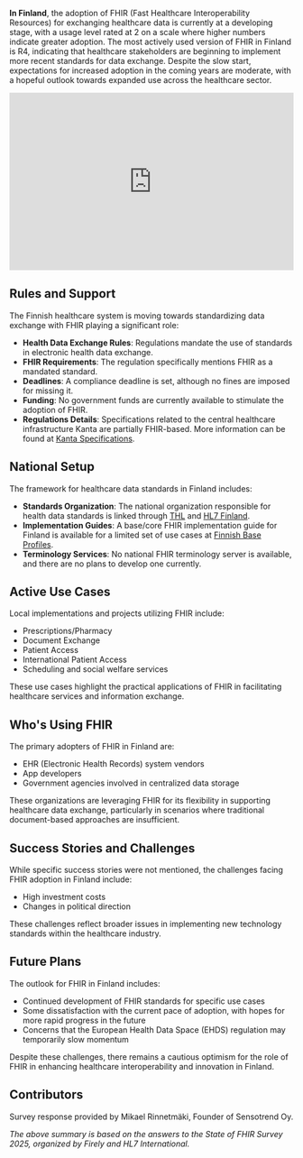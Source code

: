 **In Finland**, the adoption of FHIR (Fast Healthcare Interoperability Resources) for exchanging healthcare data is currently at a developing stage, with a usage level rated at 2 on a scale where higher numbers indicate greater adoption. The most actively used version of FHIR in Finland is R4, indicating that healthcare stakeholders are beginning to implement more recent standards for data exchange. Despite the slow start, expectations for increased adoption in the coming years are moderate, with a hopeful outlook towards expanded use across the healthcare sector.

<iframe width="100%" height="315" src="https://www.youtube.com/embed/videoseries?si=4WRowEffxwJ1INFu&amp;list=PLAPVWVA2xKFhoehC0wTWRRt7PD800wAJh" title="YouTube video player" frameborder="0" allow="accelerometer; autoplay; clipboard-write; encrypted-media; gyroscope; picture-in-picture; web-share" referrerpolicy="strict-origin-when-cross-origin" allowfullscreen></iframe>

## Rules and Support
The Finnish healthcare system is moving towards standardizing data exchange with FHIR playing a significant role:
- **Health Data Exchange Rules**: Regulations mandate the use of standards in electronic health data exchange.
- **FHIR Requirements**: The regulation specifically mentions FHIR as a mandated standard.
- **Deadlines**: A compliance deadline is set, although no fines are imposed for missing it.
- **Funding**: No government funds are currently available to stimulate the adoption of FHIR.
- **Regulations Details**: Specifications related to the central healthcare infrastructure Kanta are partially FHIR-based. More information can be found at [Kanta Specifications](https://www.kanta.fi/en/system-developers/specifications).

## National Setup
The framework for healthcare data standards in Finland includes:
- **Standards Organization**: The national organization responsible for health data standards is linked through [THL](https://thl.fi/en/topics/information-management-in-social-welfare-and-health-care) and [HL7 Finland](https://www.hl7.fi/).
- **Implementation Guides**: A base/core FHIR implementation guide for Finland is available for a limited set of use cases at [Finnish Base Profiles](https://www.hl7.fi/fhir/finnish-base-profiles/).
- **Terminology Services**: No national FHIR terminology server is available, and there are no plans to develop one currently.

## Active Use Cases
Local implementations and projects utilizing FHIR include:
- Prescriptions/Pharmacy
- Document Exchange
- Patient Access
- International Patient Access
- Scheduling and social welfare services

These use cases highlight the practical applications of FHIR in facilitating healthcare services and information exchange.

## Who's Using FHIR
The primary adopters of FHIR in Finland are:
- EHR (Electronic Health Records) system vendors
- App developers
- Government agencies involved in centralized data storage

These organizations are leveraging FHIR for its flexibility in supporting healthcare data exchange, particularly in scenarios where traditional document-based approaches are insufficient.

## Success Stories and Challenges
While specific success stories were not mentioned, the challenges facing FHIR adoption in Finland include:
- High investment costs
- Changes in political direction

These challenges reflect broader issues in implementing new technology standards within the healthcare industry.

## Future Plans
The outlook for FHIR in Finland includes:
- Continued development of FHIR standards for specific use cases
- Some dissatisfaction with the current pace of adoption, with hopes for more rapid progress in the future
- Concerns that the European Health Data Space (EHDS) regulation may temporarily slow momentum

Despite these challenges, there remains a cautious optimism for the role of FHIR in enhancing healthcare interoperability and innovation in Finland.

## Contributors
Survey response provided by Mikael Rinnetmäki, Founder of Sensotrend Oy.

*The above summary is based on the answers to the State of FHIR Survey 2025, organized by Firely and HL7 International.*